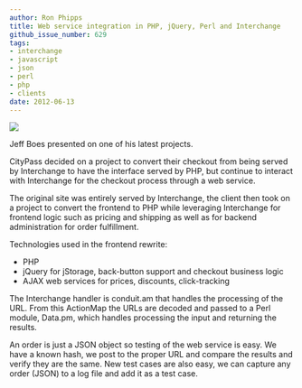```yaml
---
author: Ron Phipps
title: Web service integration in PHP, jQuery, Perl and Interchange
github_issue_number: 629
tags:
- interchange
- javascript
- json
- perl
- php
- clients
date: 2012-06-13
---
```


<img src="/blog/2012/06/web-service-integration-in-php-jquery/image-0.jpeg" />

Jeff Boes presented on one of his latest projects.

CityPass decided on a project to convert their checkout from being served by Interchange to have the interface served by PHP, but continue to interact with Interchange for the checkout process through a web service.

The original site was entirely served by Interchange, the client then took on a project to convert the frontend to PHP while leveraging Interchange for frontend logic such as pricing and shipping as well as for backend administration for order fulfillment.

Technologies used in the frontend rewrite:

- PHP
- jQuery for jStorage, back-button support and checkout business logic
- AJAX web services for prices, discounts, click-tracking

The Interchange handler is conduit.am that handles the processing of the URL. From this ActionMap the URLs are decoded and passed to a Perl module, Data.pm, which handles processing the input and returning the results.

An order is just a JSON object so testing of the web service is easy. We have a known hash, we post to the proper URL and compare the results and verify they are the same. New test cases are also easy, we can capture any order (JSON) to a log file and add it as a test case.
